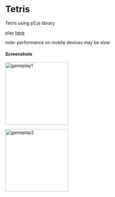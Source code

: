 # Tetris
Tetris using p5.js library

play [here](https://agungandre01.github.io/tetris/)

note: performance on mobile devices may be slow

#### Screenshots
<img src="https://user-images.githubusercontent.com/81848639/141072647-376eee17-636d-4175-88a5-2f0535b13712.png" alt="gameplay1" width=200></img><br>

<img src="https://user-images.githubusercontent.com/81848639/141072938-62443ec1-9425-4458-bfc5-209894810c32.png" alt="gameplay2" width=200></img>
